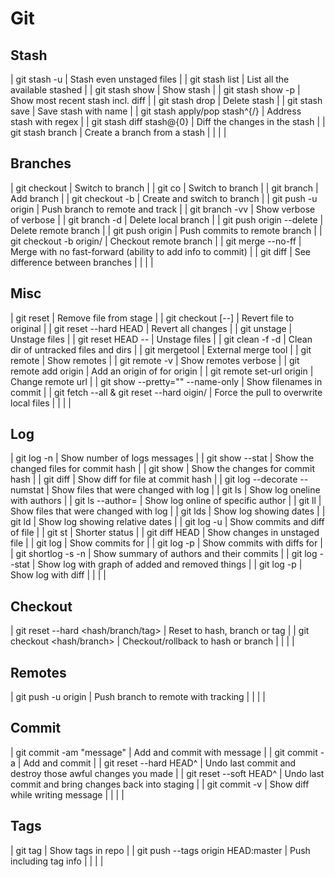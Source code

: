 # Git
## Stash
   | git stash -u                        | Stash even unstaged files         |
   | git stash list                      | List all the available stashed    |
   | git stash show <id>                 | Show stash                        |
   | git stash show -p                   | Show most recent stash incl. diff |
   | git stash drop <stash>              | Delete stash                      |
   | git stash save <name>               | Save stash with name              |
   | git stash apply/pop stash^{/<name>} | Address stash with regex          |
   | git stash diff stash@{0}            | Diff the changes in the stash     |
   | git stash branch <branch> <stash>   | Create a branch from a stash      |
   |                                     |                                   |
## Branches
   | git checkout <branch>                                         | Switch to branch                                           |
   | git co <branch>                                               | Switch to branch                                           |
   | git branch <branch name>                                      | Add branch                                                 |
   | git checkout -b <branch>                                      | Create and switch to branch                                |
   | git push -u origin <branch>                                   | Push branch to remote and track                            |
   | git branch -vv                                                | Show verbose of verbose                                    |
   | git branch -d <branch>                                        | Delete local branch                                        |
   | git push origin --delete <branch>                             | Delete remote branch                                       |
   | git push origin <branch>                                      | Push commits to remote branch                              |
   | git checkout -b <local branch> origin/<name of remote branch> | Checkout remote branch                                     |
   | git merge --no-ff                                             | Merge with no fast-forward (ability to add info to commit) |
   | git diff <branch> <branch>                                    | See difference between branches                            |
   |                                                               |                                                            |
## Misc
   | git reset <file>                                        | Remove file from stage                                     |
   | git checkout [--] <file>                                | Revert file to original                                    |
   | git reset --hard HEAD                                   | Revert all changes                                         |
   | git unstage                                             | Unstage files                                              |
   | git reset HEAD --                                       | Unstage files                                              |
   | git clean -f -d                                         | Clean dir of untracked files and dirs                      |
   | git mergetool                                           | External merge tool                                        |
   | git remote                                              | Show remotes                                               |
   | git remote -v                                           | Show remotes verbose                                       |
   | git remote add origin <url>                             | Add an origin of <url> for origin                          |
   | git remote set-url origin <url>                         | Change remote url                                          |
   | git show --pretty="" --name-only <commit>               | Show filenames in commit                                   |
   | git fetch --all & git reset --hard oigin/<branch name>  | Force the pull to overwrite local files                    |
   |                                                         |                                                            |
## Log
   | git log -n <num>             | Show <num> number of logs messages              |
   | git show --stat <hash>       | Show the changed files for commit hash          |
   | git show <hash>              | Show the changes for commit hash                |
   | git diff <hash> <file>       | Show diff for file at commit hash               |
   | git log --decorate --numstat | Show files that were changed with log           |
   | git ls                       | Show log oneline with authors                   |
   | git ls --author=<author>     | Show log online of specific author              |
   | git ll                       | Show files that were changed with log           |
   | git lds                      | Show log showing dates                          |
   | git ld                       | Show log showing relative dates                 |
   | git log -u                   | Show commits and diff of file                   |
   | git st                       | Shorter status                                  |
   | git diff HEAD <file>         | Show changes in unstaged file                   |
   | git log <file>               | Show commits for <file>                         |
   | git log -p <file>            | Show commits with diffs for <file>              |
   | git shortlog -s -n           | Show summary of authors and their commits       |
   | git log --stat               | Show log with graph of added and removed things |
   | git log -p                   | Show log with diff                              |
   |                              |                                                 |
## Checkout
   | git reset --hard <hash/branch/tag> | Reset to hash, branch or tag        |
   | git checkout <hash/branch>         | Checkout/rollback to hash or branch |
   |                                    |                                     |
## Remotes
   | git push -u origin <branch> | Push branch to remote with tracking |
   |                             |                                     |
## Commit
   | git commit -am "message" | Add and commit with message                               |
   | git commit -a            | Add and commit                                            |
   | git reset --hard HEAD^   | Undo last commit and destroy those awful changes you made |
   | git reset --soft HEAD^   | Undo last commit and bring changes back into staging      |
   | git commit -v            | Show diff while writing message                           |
   |                          |                                                           |
## Tags
   | git tag                            | Show tags in repo       |
   | git push --tags origin HEAD:master | Push including tag info |
   |                                    |                         |
